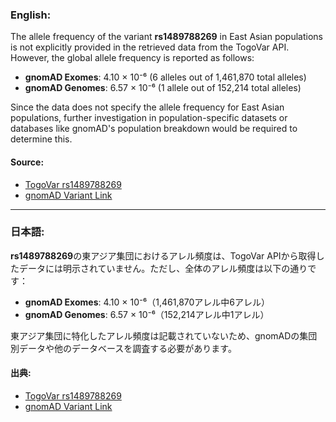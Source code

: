 ### English:
The allele frequency of the variant **rs1489788269** in East Asian populations is not explicitly provided in the retrieved data from the TogoVar API. However, the global allele frequency is reported as follows:
- **gnomAD Exomes**: 4.10 × 10⁻⁶ (6 alleles out of 1,461,870 total alleles)
- **gnomAD Genomes**: 6.57 × 10⁻⁶ (1 allele out of 152,214 total alleles)

Since the data does not specify the allele frequency for East Asian populations, further investigation in population-specific datasets or databases like gnomAD's population breakdown would be required to determine this.

#### Source:
- [TogoVar rs1489788269](https://togovar.org)
- [gnomAD Variant Link](https://gnomad.broadinstitute.org/variant/17-8111519-T-C?dataset=gnomad_r4)

---

### 日本語:
**rs1489788269**の東アジア集団におけるアレル頻度は、TogoVar APIから取得したデータには明示されていません。ただし、全体のアレル頻度は以下の通りです：
- **gnomAD Exomes**: 4.10 × 10⁻⁶（1,461,870アレル中6アレル）
- **gnomAD Genomes**: 6.57 × 10⁻⁶（152,214アレル中1アレル）

東アジア集団に特化したアレル頻度は記載されていないため、gnomADの集団別データや他のデータベースを調査する必要があります。

#### 出典:
- [TogoVar rs1489788269](https://togovar.org)
- [gnomAD Variant Link](https://gnomad.broadinstitute.org/variant/17-8111519-T-C?dataset=gnomad_r4)